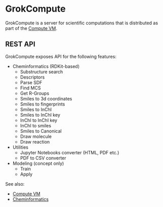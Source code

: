 <!-- TITLE: GrokCompute -->
<!-- SUBTITLE: -->

# GrokCompute

GrokCompute is a server for scientific computations that is distributed as part of the 
[Compute VM](compute-vm.md).

## REST API

GrokCompute exposes API for the following features:

* Cheminformatics (RDKit-based)
    - Substructure search
    - Descriptors
    - Parse SDF
    - Find MCS
    - Get R-Groups
    - Smiles to 3d coordinates
    - Smiles to fingerprints
    - Smiles to InChI
    - Smiles to InChI key
    - InChI to InChI key
    - InChI to smiles
    - Smiles to Canonical
    - Draw molecule
    - Draw reaction
* Utilities
    - Jupyter Notebooks converter (HTML, PDF etc.)
    - PDF to CSV converter
* Modeling (concept only)
    - Train
    - Apply


See also:
* [Compute VM](compute-vm.md)
* [Cheminformatics](../domains/chem/cheminformatics.md)
